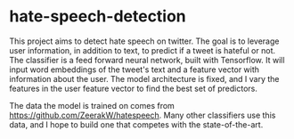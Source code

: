 # hate-speech-detection

This project aims to detect hate speech on twitter. The goal is to leverage user information, in addition to text, to predict if a tweet is hateful or not. The classifier is a feed forward neural network, built with Tensorflow. It will input word embeddings of the tweet's text and a feature vector with information about the user. The model architecture is fixed, and I vary the features in the user feature vector to find the best set of predictors. 

The data the model is trained on comes from https://github.com/ZeerakW/hatespeech. Many other classifiers use this data, and I hope to build one that competes with the state-of-the-art. 
